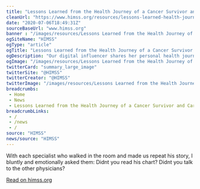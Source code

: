 ```yaml
--- 
title: "Lessons Learned from the Health Journey of a Cancer Survivor and Caregiver"
cleanUrl: "https://www.himss.org/resources/lessons-learned-health-journey-cancer-survivor-and-caregiver"
date: "2020-07-06T18:49:31Z"
sourceBaseUrl: "www.himss.org"
banner : "/images/resources/Lessons Learned from the Health Journey of a Cancer Survivor and Caregiver.png"
ogSiteName: "HIMSS"
ogType: "article"
ogTitle: "Lessons Learned from the Health Journey of a Cancer Survivor and Caregiver"
ogDescription: "Our digital influencer shares her personal health journey as a cancer survivor and caregiver and the lessons shes learned along the way that are particularly applicable in times like these."
ogImage: "/images/resources/Lessons Learned from the Health Journey of a Cancer Survivor and Caregiver.png"
twitterCard: "summary_large_image"
twitterSite: "@HIMSS"
twitterCreator: "@HIMSS"
twitterImage: "/images/resources/Lessons Learned from the Health Journey of a Cancer Survivor and Caregiver.png"
breadcrumbs:
 - Home
 - News
 - Lessons Learned from the Health Journey of a Cancer Survivor and Caregiver
breadcrumbLinks:
 - / 
 - /news
 - / 
source: "HIMSS"
news/source: "HIMSS"
---
```

With each specialist who walked in the room and made us repeat his story, I bluntly and emotionally asked them: Didnt you read his chart? Didnt you talk to the other physicians?  
  
[Read on himss.org](https://www.himss.org/resources/lessons-learned-health-journey-cancer-survivor-and-caregiver)
